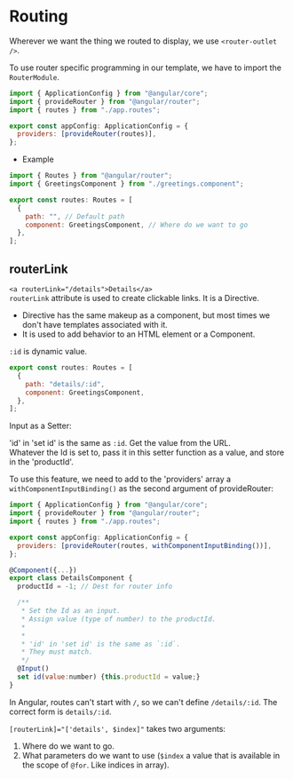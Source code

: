 # Routing

Wherever we want the thing we routed to display, we use `<router-outlet />`.

To use router specific programming in our template, we have to import the `RouterModule`.

```js
import { ApplicationConfig } from "@angular/core";
import { provideRouter } from "@angular/router";
import { routes } from "./app.routes";

export const appConfig: ApplicationConfig = {
  providers: [provideRouter(routes)],
};
```

- Example

```js
import { Routes } from "@angular/router";
import { GreetingsComponent } from "./greetings.component";

export const routes: Routes = [
  {
    path: "", // Default path
    component: GreetingsComponent, // Where do we want to go
  },
];
```

## routerLink

`<a routerLink="/details">Details</a>`  
`routerLink` attribute is used to create clickable links. It is a Directive.

- Directive has the same makeup as a component, but most times we don't have templates associated with it.
- It is used to add behavior to an HTML element or a Component.

`:id` is dynamic value.

```js
export const routes: Routes = [
  {
    path: "details/:id",
    component: GreetingsComponent,
  },
];
```

Input as a Setter:

'id' in 'set id' is the same as `:id`.
Get the value from the URL.  
Whatever the Id is set to, pass it in this setter function as a value, and store in the 'productId'.

To use this feature, we need to add to the 'providers' array a `withComponentInputBinding()` as the second argument of provideRouter:

```js
import { ApplicationConfig } from "@angular/core";
import { provideRouter } from "@angular/router";
import { routes } from "./app.routes";

export const appConfig: ApplicationConfig = {
  providers: [provideRouter(routes, withComponentInputBinding())],
};
```

```js
@Component({...})
export class DetailsComponent {
  productId = -1; // Dest for router info

  /**
   * Set the Id as an input.
   * Assign value (type of number) to the productId.
   *
   *
   * 'id' in 'set id' is the same as `:id`.
   * They must match.
   */
  @Input()
  set id(value:number) {this.productId = value;}
}
```

In Angular, routes can't start with `/`, so we can't define `/details/:id`. The correct form is `details/:id`.

`[routerLink]="['details', $index]"` takes two arguments:

1. Where do we want to go.
2. What parameters do we want to use (`$index` a value that is available in the scope of `@for`. Like indices in array).
